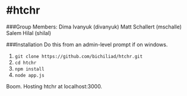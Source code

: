 #htchr
============================
###Group Members:
Dima Ivanyuk (divanyuk)
Matt Schallert (mschalle)
Salem Hilal (shilal)

###Installation 
Do this from an admin-level prompt if on windows.

1. `git clone https://github.com/bichiliad/htchr.git`
2. `cd htchr`
3. `npm install`
4. `node app.js`

Boom. Hosting htchr at localhost:3000. 